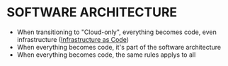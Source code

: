 # SOFTWARE ARCHITECTURE

* When transitioning to "Cloud-only", everything becomes code, even infrastructure ([Infrastructure as Code](http://martinfowler.com/bliki/InfrastructureAsCode.html))
* When everything becomes code, it's part of the software architecture
* When everything becomes code, the same rules applys to all
